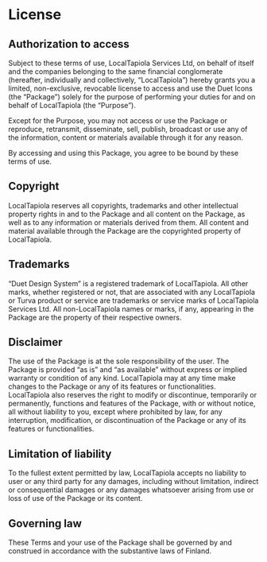 # License

## Authorization to access

Subject to these terms of use, LocalTapiola Services Ltd, on behalf of itself and the companies belonging to the same financial conglomerate (hereafter, individually and collectively, “LocalTapiola”) hereby grants you a limited, non-exclusive, revocable license to access and use the Duet Icons (the “Package”) solely for the purpose of performing your duties for and on behalf of LocalTapiola (the “Purpose”).

Except for the Purpose, you may not access or use the Package or reproduce, retransmit, disseminate, sell, publish, broadcast or use any of the information, content or materials available through it for any reason.

By accessing and using this Package, you agree to be bound by these terms of use.

## Copyright

LocalTapiola reserves all copyrights, trademarks and other intellectual property rights in and to the Package and all content on the Package, as well as to any information or materials derived from them. All content and material available through the Package are the copyrighted property of LocalTapiola.

## Trademarks

“Duet Design System” is a registered trademark of LocalTapiola. All other marks, whether registered or not, that are associated with any LocalTapiola or Turva product or service are trademarks or service marks of LocalTapiola Services Ltd. All non-LocalTapiola names or marks, if any, appearing in the Package are the property of their respective owners.

## Disclaimer

The use of the Package is at the sole responsibility of the user. The Package is provided “as is” and “as available” without express or implied warranty or condition of any kind. LocalTapiola may at any time make changes to the Package or any of its features or functionalities. LocalTapiola also reserves the right to modify or discontinue, temporarily or permanently, functions and features of the Package, with or without notice, all without liability to you, except where prohibited by law, for any interruption, modification, or discontinuation of the Package or any of its features or functionalities.

## Limitation of liability

To the fullest extent permitted by law, LocalTapiola accepts no liability to user or any third party for any damages, including without limitation, indirect or consequential damages or any damages whatsoever arising from use or loss of use of the Package or its content.

## Governing law

These Terms and your use of the Package shall be governed by and construed in accordance with the substantive laws of Finland.
